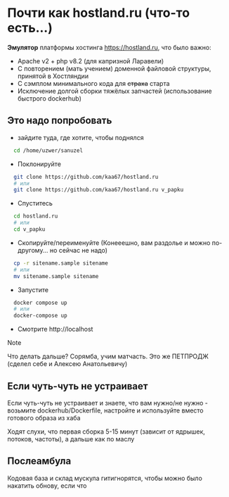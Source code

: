 # Почти как hostland.ru (что-то есть...)

**Эмулятор** платформы хостинга https://hostland.ru, что было важно:
- Apache v2 + php v8.2 (для капризной Ларавели)
- С повторением (мать учением) доменной файловой структуры, принятой в Хостляндии
- С сэмплом минимального кода для ~~страха~~ старта
- Исключение долгой сборки тяжёлых запчастей (использование быстрого dockerhub)

## Это надо попробовать
- зайдите туда, где хотите, чтобы поднялся
```sh
  cd /home/uzwer/sanuzel
```

- Поклонируйте
```sh
  git clone https://github.com/kaa67/hostland.ru
  # или
  git clone https://github.com/kaa67/hostland.ru v_papku
```

- Спуститесь
```sh
  cd hostland.ru
  # или
  cd v_papku
```

- Скопируйте/переименуйте (Конееешно, вам раздолье и можно по-другому... но сейчас не надо)
```sh
  cp -r sitename.sample sitename
  # или
  mv sitename.sample sitename
```

- Запустите
```sh
  docker compose up
  # или
  docker-compose up
```

- Смотрите http://localhost


> [!Note]
> Что делать дальше? Сорямба, учим матчасть. Это же ПЕТПРОДЖ (сделел себе и Алексею Анатольевичу)


## Если чуть-чуть не устраивает

Если чуть-чуть не устраивает и знаете, что вам нужно/не нужно -
возьмите dockerhub/Dockerfile, настройте и используйте 
вместо готового образа из хаба

Ходят слухи, что первая сборка 5-15 минут (зависит от ядрышек, потоков, частоты), а дальше как по маслу

## Послеамбула
Кодовая база и склад мускула гитигнорятся, чтобы можно было накатить обнову, если что
